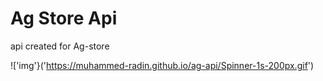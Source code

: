# Ag Store Api
api created for Ag-store

!['img'}('https://muhammed-radin.github.io/ag-api/Spinner-1s-200px.gif')
